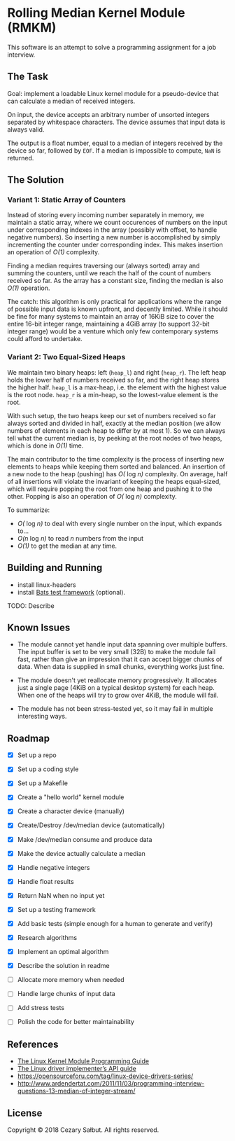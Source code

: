 # Rolling Median Kernel Module (RMKM)

This software is an attempt to solve a programming assignment for a job interview.

## The Task

Goal: implement a loadable Linux kernel module for a pseudo-device that can calculate a median of received integers.

On input, the device accepts an arbitrary number of unsorted integers separated by whitespace characters. The device assumes that input data is always valid.

The output is a float number, equal to a median of integers received by the device so far, followed by `EOF`. If a median is impossible to compute, `NaN` is returned.

## The Solution

### Variant 1: Static Array of Counters

Instead of storing every incoming number separately in memory, we maintain a static array, where we count occurences of numbers on the input under corresponding indexes in the array (possibly with offset, to handle negative numbers). So inserting a new number is accomplished by simply incrementing the counter under corresponding index. This makes insertion an operation of _O(1)_ complexity.

Finding a median requires traversing our (always sorted) array and summing the counters, until we reach the half of the count of numbers received so far. As the array has a constant size, finding the median is also _O(1)_ operation.

The catch: this algorithm is only practical for applications where the range of possible input data is known upfront, and decently limited. While it should be fine for many systems to maintain an array of 16KiB size to cover the entire 16-bit integer range, maintaining a 4GiB array (to support 32-bit integer range) would be a venture which only few contemporary systems could afford to undertake.

### Variant 2: Two Equal-Sized Heaps

We maintain two binary heaps: left (`heap_l`) and right (`heap_r`). The left heap holds the lower half of numbers received so far, and the right heap stores the higher half. `heap_l` is a max-heap, i.e. the element with the highest value is the root node. `heap_r` is a min-heap, so the lowest-value element is the root.

With such setup, the two heaps keep our set of numbers received so far always sorted and divided in half, exactly at the median position (we allow numbers of elements in each heap to differ by at most 1). So we can always tell what the current median is, by peeking at the root nodes of two heaps, which is done in _O(1)_ time.

The main contributor to the time complexity is the process of inserting new elements to heaps while keeping them sorted and balanced. An insertion of a new node to the heap (pushing) has _O(_ log _n)_ complexity. On average, half of all insertions will violate the invariant of keeping the heaps equal-sized, which will require popping the root from one heap and pushing it to the other. Popping is also an operation of _O(_ log _n)_ complexity.

To summarize:

- _O(_ log _n)_ to deal with every single number on the input, which expands to...
- _O(n_ log _n)_ to read _n_ numbers from the input
- _O(1)_ to get the median at any time.


## Building and Running

- install linux-headers
- install [Bats test framework](https://github.com/bats-core/bats-core) (optional).

TODO: Describe

## Known Issues

- The module cannot yet handle input data spanning over multiple buffers. The input buffer is set to be very small (32B) to make the module fail fast, rather than give an impression that it can accept bigger chunks of data. When data is supplied in small chunks, everything works just fine.

- The module doesn't yet reallocate memory progressively. It allocates just a single page (4KiB on a typical desktop system) for each heap. When one of the heaps will try to grow over 4KiB, the module will fail.

- The module has not been stress-tested yet, so it may fail in multiple interesting ways.

## Roadmap

- [x] Set up a repo
- [x] Set up a coding style
- [x] Set up a Makefile
- [x] Create a "hello world" kernel module
- [x] Create a character device (manually)
- [x] Create/Destroy /dev/median device (automatically)
- [x] Make /dev/median consume and produce data
- [x] Make the device actually calculate a median
- [x] Handle negative integers
- [x] Handle float results
- [x] Return NaN when no input yet
- [x] Set up a testing framework
- [x] Add basic tests (simple enough for a human to generate and verify)
- [x] Research algorithms
- [x] Implement an optimal algorithm
- [x] Describe the solution in readme
- [ ] Allocate more memory when needed
- [ ] Handle large chunks of input data
- [ ] Add stress tests
- [ ] Polish the code for better maintainability


## References

- [The Linux Kernel Module Programming Guide](http://tldp.org/LDP/lkmpg/2.6/html/)
- [The Linux driver implementer’s API guide](https://www.kernel.org/doc/html/v4.15/driver-api/index.html)
- https://opensourceforu.com/tag/linux-device-drivers-series/
- http://www.ardendertat.com/2011/11/03/programming-interview-questions-13-median-of-integer-stream/

## License

Copyright © 2018 Cezary Sałbut. All rights reserved.
